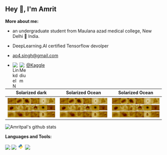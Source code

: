 
## Hey 👋, I'm Amrit

**More about me:**
- an undergraduate student from Maulana azad medical college, New Delhi 🚀 India.
- DeepLearning.AI certified Tensorflow devolper


- ap4.singh@gmail.com
- [@Kaggle](https://www.kaggle.com/amritpal333)
<a href="https://twitter.com/DrAmrit_pal">  <a href="https://www.linkedin.com/in/amritpal-singh-38284315a/">
  <img align="left" alt="LinkdeIN" width="22px" src="https://cdn.jsdelivr.net/npm/simple-icons@v3/icons/linkedin.svg" />
</a>  <a href="https://medium.com/@Amritpal001">
  <img align="left" alt="Medium" width="22px" src="https://cdn.jsdelivr.net/npm/simple-icons@v3/icons/medium.svg" />
</a>

Solarized dark             |  Solarized Ocean      |  Solarized Ocean
:-------------------------:|:-------------------------:|:-------------------------:
![](https://github.com/Amritpal-001/Amritpal-001/blob/main/Images/index.png) |  ![](https://github.com/Amritpal-001/Amritpal-001/blob/main/Images/index.png) |  ![](https://github.com/Amritpal-001/Amritpal-001/blob/main/Images/index.png)
![Amritpal's github stats](https://github-readme-stats.vercel.app/api?username=Amritpal-001&count_private=true&show_icons=true&hide_border=true&theme=chartreuse-dark)



**Languages and Tools:**

<code><img height="20" src="https://github.com/chiragsamal/Pothole-Detection/blob/master/Images/Tensorflow_logo.svg.png"></code>
<code><img height="20" src="https://github.com/chiragsamal/Pothole-Detection/blob/master/Images/pytorch.jpeg"></code>
<code><img height="20" src="https://raw.githubusercontent.com/github/explore/80688e429a7d4ef2fca1e82350fe8e3517d3494d/topics/python/python.png"></code>
<code><img height="20" src="https://github.com/chiragsamal/Pothole-Detection/blob/master/Images/Rlogo.png"></code>


